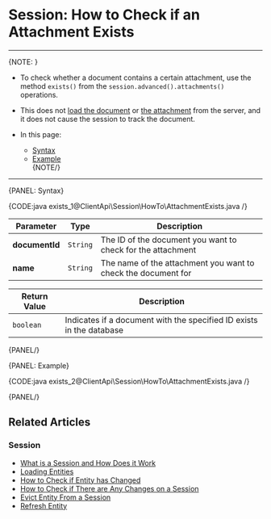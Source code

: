 # Session: How to Check if an Attachment Exists

---

{NOTE: }

* To check whether a document contains a certain attachment, use the method `exists()` from the `session.advanced().attachments()` 
operations.  

* This does not [load the document](../../../client-api/session/loading-entities) or [the attachment](../../../client-api/session/attachments/loading) 
from the server, and it does not cause the session to track the document.  

* In this page:  
  * [Syntax](../../../client-api/session/how-to/check-if-attachment-exists#syntax)  
  * [Example](../../../client-api/session/how-to/check-if-attachment-exists#example)  
{NOTE/}

---

{PANEL: Syntax}

{CODE:java exists_1@ClientApi\Session\HowTo\AttachmentExists.java /}

| Parameter | Type | Description |
| - | - | - |
| **documentId** | `String` | The ID of the document you want to check for the attachment |
| **name** | `String` | The name of the attachment you want to check the document for |

| Return Value | Description |
| - | - |
| `boolean` | Indicates if a document with the specified ID exists in the database |

{PANEL/}

{PANEL: Example}

{CODE:java exists_2@ClientApi\Session\HowTo\AttachmentExists.java /}

{PANEL/}

## Related Articles

### Session

- [What is a Session and How Does it Work](../../../client-api/session/what-is-a-session-and-how-does-it-work)
- [Loading Entities](../../../client-api/session/loading-entities)
- [How to Check if Entity has Changed](../../../client-api/session/how-to/check-if-entity-has-changed)
- [How to Check if There are Any Changes on a Session](../../../client-api/session/how-to/check-if-there-are-any-changes-on-a-session)
- [Evict Entity From a Session](../../../client-api/session/how-to/evict-entity-from-a-session)
- [Refresh Entity](../../../client-api/session/how-to/refresh-entity)

